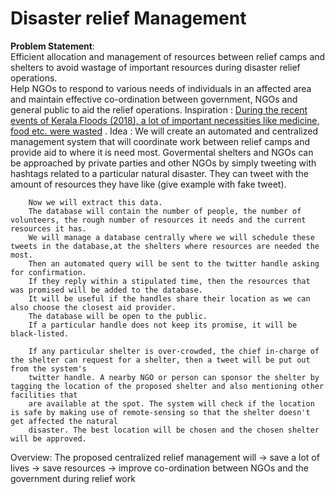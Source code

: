 <h1><b>Disaster relief Management</h1></b>

<b>Problem Statement</b>:<br/> 
		  Efficient allocation and management of resources between relief camps and shelters to avoid wastage of important resources during disaster relief operations.<br/>Help NGOs to respond to various needs of individuals in an affected area and maintain effective co-ordination between government, NGOs and general public to aid the relief operations.
Inspiration : 
				[During the recent events of Kerala Floods (2018), a lot of important necessities like medicine, food etc.
				were wasted](https://www.thehindu.com/news/national/kerala/medical-relief-ops-lack-a-centralised-system/article24763621.ece) .
Idea : 
		We will create an automated and centralized management system that will coordinate work between relief camps and provide aid to where it is need most.
		Govermental shelters and NGOs can be approached by private parties and other NGOs by simply tweeting with hashtags related to a particular natural disaster.
		They can tweet with the amount of resources they have like (give example with fake tweet).
    
		Now we will extract this data.
		The database will contain the number of people, the number of volunteers, the rough number of resources it needs and the current resources it has. 
		We will manage a database centrally where we will schedule these tweets in the database,at the shelters where resources are needed the most.
		Then an automated query will be sent to the twitter handle asking for confirmation. 
		If they reply within a stipulated time, then the resources that was promised will be added to the database. 
		It will be useful if the handles share their location as we can also choose the closest aid provider.
		The database will be open to the public.
		If a particular handle does not keep its promise, it will be black-listed.
		
		If any particular shelter is over-crowded, the chief in-charge of the shelter can request for a shelter, then a tweet will be put out from the system's
		twitter handle. A nearby NGO or person can sponsor the shelter by tagging the location of the proposed shelter and also mentioning other facilities that
		are available at the spot. The system will check if the location is safe by making use of remote-sensing so that the shelter doesn't get affected the natural
		disaster. The best location will be chosen and the chosen shelter will be approved.
		
Overview: 
			The proposed centralized relief management will 
			-> save a lot of lives 
			-> save resources 
			-> improve co-ordination between NGOs and the government during relief work
